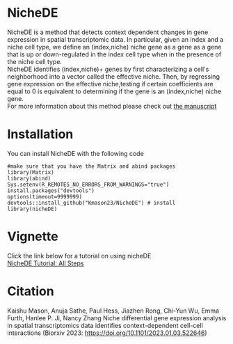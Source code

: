 # NicheDE
NicheDE is a method that detects context dependent changes in gene expression in spatial transcriptomic data.
In particular, given an index and a niche cell type, we define an (index,niche) niche gene as a gene as a gene that is up or down-regulated in 
the index cell type when in the presence of the niche cell type.\
NicheDE identifies (index,niche)+ genes by first characterizing a cell's neighborhood into a vector called the effective niche. 
Then, by regressing gene expression on the effective niche,testing if certain coefficients are equal to 0 is equivalent to 
determining if the gene is an (index,niche) niche gene. \
For more information about this method please check out [the manuscript](https://www.biorxiv.org/content/10.1101/2023.01.03.522646v1?rss=1)

# Installation
You can install NicheDE with the following code
```
#make sure that you have the Matrix and abind packages 
library(Matrix)
library(abind)
Sys.setenv(R_REMOTES_NO_ERRORS_FROM_WARNINGS="true")
install.packages("devtools")
options(timeout=9999999)
devtools::install_github("Kmason23/NicheDE") # install
library(nicheDE)
```
# Vignette
Click the link below for a tutorial on using nicheDE\
[NicheDE Tutorial: All Steps](https://github.com/Kmason23/Niche-DE-Tutorial)

# Citation
Kaishu Mason, Anuja Sathe, Paul Hess, Jiazhen Rong, Chi-Yun Wu, Emma Furth, Hanlee P. Ji, Nancy Zhang Niche differential gene expression analysis in spatial transcriptomics data identifies context-dependent cell-cell interactions (Biorxiv 2023:  https://doi.org/10.1101/2023.01.03.522646)
